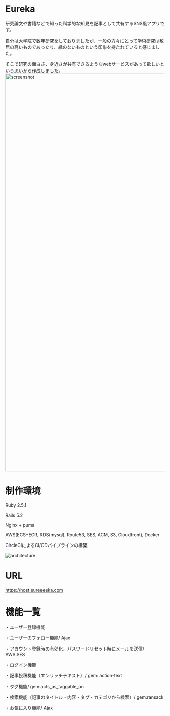 # Eureka
 研究論文や書籍などで知った科学的な知見を記事として共有するSNS風アプリです。
 
 自分は大学院で数年研究をしておりましたが、一般の方々にとって学術研究は敷居の高いものであったり、縁のないものという印象を持たれていると感じました。
 
 そこで研究の面白さ、身近さが共有できるようなwebサービスがあって欲しいという思いから作成しました。
 <img width="1255" alt="screenshot" src="https://user-images.githubusercontent.com/59919826/85216075-761ba180-b3bb-11ea-81dc-740969873745.png">
 
# 制作環境
Ruby 2.5.1

Rails 5.2

Nginx + puma

AWS(ECS+ECR, RDS(mysql), Route53, SES, ACM, S3, Cloudfront), Docker

CircleCIによるCI/CDパイプラインの構築

![architecture](https://user-images.githubusercontent.com/59919826/85216025-d52ce680-b3ba-11ea-8c6a-2c6923cccc8b.png)

# URL

https://host.eureeeeka.com

# 機能一覧

・ユーザー登録機能

・ユーザーのフォロー機能/ Ajax

・アカウント登録時の有効化、パスワードリセット時にメールを送信/ AWS:SES

・ログイン機能

・記事投稿機能（エンリッチテキスト）/ gem: action-text

・タグ機能/ gem:acts_as_taggable_on

・検索機能（記事のタイトル・内容・タグ・カテゴリから検索）/ gem:ransack

・お気に入り機能/ Ajax
